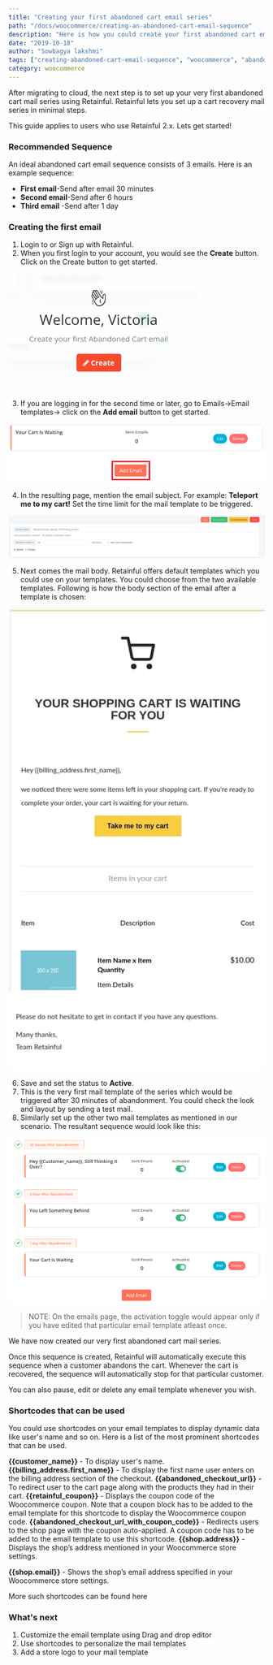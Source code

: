```yaml
---
title: "Creating your first abandoned cart email series"
path: "/docs/woocommerce/creating-an-abandoned-cart-email-sequence"
description: "Here is how you could create your first abandoned cart email sequence using Retainful."
date: "2019-10-18"
author: "Sowbagya lakshmi"
tags: ["creating-abandoned-cart-email-sequence", "woocommerce", "abandoned cart emails"]
category: woocommerce
---
```


After migrating to cloud, the next step is to set up your very first abandoned cart mail series using Retainful.  Retainful lets you set up a cart recovery mail series in minimal steps.

This guide applies to users who use Retainful 2.x.
Lets get started!

### Recommended Sequence

An ideal abandoned cart email sequence consists of 3 emails. Here is an example sequence:

- **First email**-Send after email 30 minutes
- **Second email**-Send after 6 hours
- **Third email** -Send after 1 day


### Creating the first email

1) <link-text url="https://app.retainful.com/" target="_blank" rel="noopener">Login to or Sign up with Retainful.</link-text>
2) When you first login to your account, you would see the **Create** button. Click on the Create button to get started. 

![Create button](../../images/docs/creating-abandoned-cart-mail-series/create-button.png)

3) If you are logging in for the second time or later, go to Emails->Email templates-> click on the **Add email** button to get started.

![Add email button](../../images/docs/creating-abandoned-cart-mail-series/add-email.png)


4) In the resulting page, mention the email subject.
For example: **Teleport me to my cart!**
Set the time limit for the mail template to be triggered.

![Mail subject](../../images/docs/creating-abandoned-cart-mail-series/mail-subject.png)

5) Next comes the mail body. Retainful offers default templates which you could use on your templates. You could choose from the two available templates. Following is how the body section of the email after a template is chosen:

![Mail body](../../images/docs/creating-abandoned-cart-mail-series/mail-body.jpg)

6) Save and set the status to **Active**. 
7) This is the very first mail template of the series which would be triggered after 30 minutes of abandonment. You could check the look and layout by sending a test mail.
8) Similarly set up the other two mail templates as mentioned in our scenario. The resultant sequence would look like this:

![Mail sequence](../../images/docs/creating-abandoned-cart-mail-series/mail-sequence.png)

>NOTE: On the emails page, the activation toggle would appear only if you have edited that particular email template atleast once.

We have now created our very first abandoned cart mail series. 

Once this sequence is created, Retainful will automatically execute this sequence when a customer abandons the cart. Whenever the cart is recovered, the sequence will automatically stop for that particular customer. 

You can also pause, edit or delete any email template whenever you wish.

### Shortcodes that can be used 

You could use shortcodes on your email templates to display dynamic data like user's name and so on. Here is a list of the most prominent shortcodes that can be used.

**{{customer_name}}** - To display user's name.
**{{billing\_address.first\_name}}** - To display the first name user enters on the billing address section of the checkout.
**{{abandoned\_checkout\_url}}** - To redirect user to the cart page along with the products they had in their cart.
**{{retainful_coupon}}** - Displays the coupon code of the Woocommerce coupon. Note that a coupon block has to be added to the email template for this shortcode to display the Woocommerce coupon code.
**{{abandoned\_checkout\_url\_with\_coupon\_code}}** - Redirects users to the shop page with the coupon auto-applied. A coupon code has to be added to the email template to use this shortcode.
**{{shop.address}}** - Displays the shop’s address mentioned in your Woocommerce store settings.

**{{shop.email}}** - Shows the shop’s email address specified in your Woocommerce store settings.

More such shortcodes can be found <link-text url="https://www.retainful.com/docs/woocommerce/shortcodes-for-reference#other-allowed-shortcodes" target="_blank" rel="noopener">here</link-text>


### What's next

1. <link-text url="https://www.retainful.com/docs/woocommerce/customizing-the-email-templates-using-drag-and-drop-editor" target="_blank" rel="noopener">Customize the email template using Drag and drop editor</link-text>
2. <link-text url="https://www.retainful.com/docs/woocommerce/shortcodes-for-reference">Use shortcodes to personalize the mail templates</link-text>
3. <link-text url="https://www.retainful.com/docs/woocommerce/adding-a-store-logo-on-your-email-template" target="_blank" rel="noopener">Add a store logo to your mail template</link-text>

